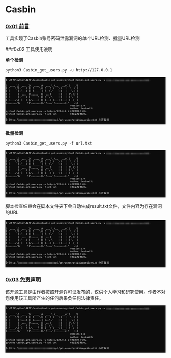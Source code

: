 # Casbin
### [0x01 前言](https://github.com/charonlight/xxl-jobExploitGUI#0x01-前言)

工具实现了Casbin账号密码泄露漏洞的单个URL检测、批量URL检测

###0x02 工具使用说明

**单个检测**

```
python3 Casbin_get_users.py -u http://127.0.0.1
```
![image-20231110093848701](/typora-images/image-20231110122427233.png)


**批量检测**

```
python3 Casbin_get_users.py -f url.txt
```

![image-20231110093848701](/typora-images/image-20231110122427233.png)

脚本检查结束会在脚本文件夹下会自动生成result.txt文件，文件内容为存在漏洞的URL

![image-20231110093848701](/typora-images/image-20231110122427233.png)

### [0x03 免责声明](https://github.com/charonlight/xxl-jobExploitGUI#0x03-免责声明)

该开源工具是由作者按照开源许可证发布的，仅供个人学习和研究使用。作者不对您使用该工具所产生的任何后果负任何法律责任。

![image-20231110093848701](/typora-images/image-20231110122427233.png)




